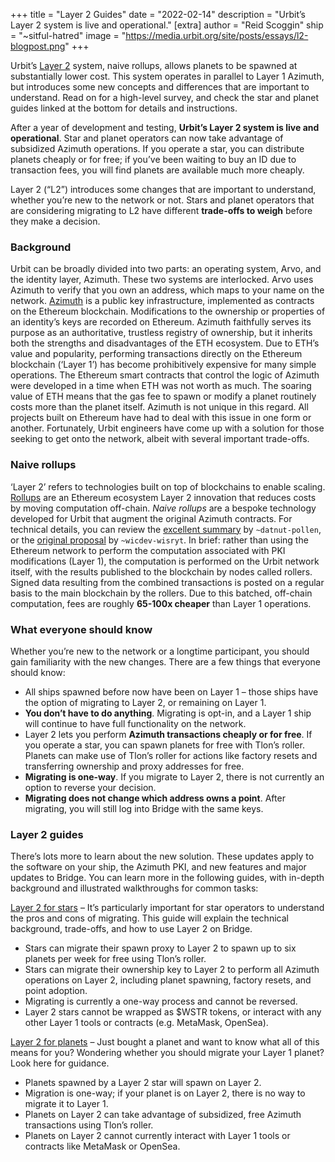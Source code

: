 +++
title = "Layer 2 Guides"
date = "2022-02-14"
description = "Urbit’s Layer 2 system is live and operational."
[extra]
author = "Reid Scoggin"
ship = "~sitful-hatred"
image = "https://media.urbit.org/site/posts/essays/l2-blogpost.png"
+++

Urbit’s [Layer 2](https://urbit.org/docs/azimuth/l2/layer2) system, naive rollups, allows planets to be spawned at substantially lower cost. This system operates in parallel to Layer 1 Azimuth, but introduces some new concepts and differences that are important to understand. Read on for a high-level survey, and check the star and planet guides linked at the bottom for details and instructions.

After a year of development and testing, **Urbit’s Layer 2 system is live and operational**. Star and planet operators can now take advantage of subsidized Azimuth operations. If you operate a star, you can distribute planets cheaply or for free; if you’ve been waiting to buy an ID due to transaction fees, you will find planets are available much more cheaply.

Layer 2 (“L2”) introduces some changes that are important to understand, whether you’re new to the network or not. Stars and planet operators that are considering migrating to L2 have different **trade-offs to weigh** before they make a decision.

### Background

Urbit can be broadly divided into two parts: an operating system, Arvo, and the identity layer, Azimuth. These two systems are interlocked. Arvo uses Azimuth to verify that you own an address, which maps to your name on the network. [Azimuth](https://urbit.org/docs/glossary/azimuth) is a public key infrastructure, implemented as contracts on the Ethereum blockchain. Modifications to the ownership or properties of an identity’s keys are recorded on Ethereum. Azimuth faithfully serves its purpose as an authoritative, trustless registry of ownership, but it inherits both the strengths and disadvantages of the ETH ecosystem.
Due to ETH’s value and popularity, performing transactions directly on the Ethereum blockchain (‘Layer 1’) has become prohibitively expensive for many simple operations. The Ethereum smart contracts that control the logic of Azimuth were developed in a time when ETH was not worth as much. The soaring value of ETH means that the gas fee to spawn or modify a planet routinely costs more than the planet itself. Azimuth is not unique in this regard. All projects built on Ethereum have had to deal with this issue in one form or another. Fortunately, Urbit engineers have come up with a solution for those seeking to get onto the network, albeit with several important trade-offs.

### Naive rollups

‘Layer 2’ refers to technologies built on top of blockchains to enable scaling. [Rollups](https://vitalik.ca/general/2021/01/05/rollup.html) are an Ethereum ecosystem Layer 2 innovation that reduces costs by moving computation off-chain. _Naive rollups_ are a bespoke technology developed for Urbit that augment the original Azimuth contracts. For technical details, you can review the [excellent summary](https://urbit.org/blog/rollups) by `~datnut-pollen`, or the [original proposal](https://groups.google.com/a/urbit.org/g/dev/c/p6rP_WsxLS0) by `~wicdev-wisryt`. In brief: rather than using the Ethereum network to perform the computation associated with PKI modifications (Layer 1), the computation is performed on the Urbit network itself, with the results published to the blockchain by nodes called rollers. Signed data resulting from the combined transactions is posted on a regular basis to the main blockchain by the rollers. Due to this batched, off-chain computation, fees are roughly **65-100x cheaper** than Layer 1 operations.

### What everyone should know

Whether you’re new to the network or a longtime participant, you should gain familiarity with the new changes. There are a few things that everyone should know:

- All ships spawned before now have been on Layer 1 – those ships have the option of migrating to Layer 2, or remaining on Layer 1.
- **You don’t have to do anything**. Migrating is opt-in, and a Layer 1 ship will continue to have full functionality on the network.
- Layer 2 lets you perform **Azimuth transactions cheaply or for free**. If you operate a star, you can spawn planets for free with Tlon’s roller. Planets can make use of Tlon’s roller for actions like factory resets and transferring ownership and proxy addresses for free.
- **Migrating is one-way**. If you migrate to Layer 2, there is not currently an option to reverse your decision.
- **Migrating does not change which address owns a point**. After migrating, you will still log into Bridge with the same keys.

### Layer 2 guides

There’s lots more to learn about the new solution. These updates apply to the software on your ship, the Azimuth PKI, and new features and major updates to Bridge. You can learn more in the following guides, with in-depth background and illustrated walkthroughs for common tasks:

[Layer 2 for stars](https://operators.urbit.org/guides/layer-2-for-stars) – It’s particularly important for star operators to understand the pros and cons of migrating. This guide will explain the technical background, trade-offs, and how to use Layer 2 on Bridge.

- Stars can migrate their spawn proxy to Layer 2 to spawn up to six planets per week for free using Tlon’s roller.
- Stars can migrate their ownership key to Layer 2 to perform all Azimuth operations on Layer 2, including planet spawning, factory resets, and point adoption.
- Migrating is currently a one-way process and cannot be reversed.
- Layer 2 stars cannot be wrapped as $WSTR tokens, or interact with any other Layer 1 tools or contracts (e.g. MetaMask, OpenSea).

[Layer 2 for planets](https://urbit.org/getting-started/layer-2-for-planets) – Just bought a planet and want to know what all of this means for you? Wondering whether you should migrate your Layer 1 planet? Look here for guidance.

- Planets spawned by a Layer 2 star will spawn on Layer 2.
- Migration is one-way; if your planet is on Layer 2, there is no way to migrate it to Layer 1.
- Planets on Layer 2 can take advantage of subsidized, free Azimuth transactions using Tlon’s roller.
- Planets on Layer 2 cannot currently interact with Layer 1 tools or contracts like MetaMask or OpenSea.

